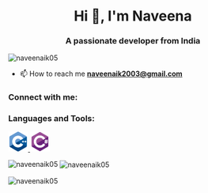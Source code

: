 <h1 align="center">Hi 👋, I'm Naveena</h1>
<h3 align="center">A passionate developer from India</h3>

<p align="left"> <img src="https://komarev.com/ghpvc/?username=naveenaik05&label=Profile%20views&color=0e75b6&style=flat" alt="naveenaik05" /> </p>

- 📫 How to reach me **naveenaik2003@gmail.com**

<h3 align="left">Connect with me:</h3>
<p align="left">
</p>

<h3 align="left">Languages and Tools:</h3>
<p align="left"> <a href="https://www.w3schools.com/cpp/" target="_blank" rel="noreferrer"> <img src="https://raw.githubusercontent.com/devicons/devicon/master/icons/cplusplus/cplusplus-original.svg" alt="cplusplus" width="40" height="40"/> </a> <a href="https://www.w3schools.com/cs/" target="_blank" rel="noreferrer"> <img src="https://raw.githubusercontent.com/devicons/devicon/master/icons/csharp/csharp-original.svg" alt="csharp" width="40" height="40"/> </a> </p>

<p><img align="left" src="https://github-readme-stats.vercel.app/api/top-langs?username=naveenaik05&show_icons=true&locale=en&layout=compact" alt="naveenaik05" /></p>

<p>&nbsp;<img align="center" src="https://github-readme-stats.vercel.app/api?username=naveenaik05&show_icons=true&locale=en" alt="naveenaik05" /></p>

<p><img align="center" src="https://github-readme-streak-stats.herokuapp.com/?user=naveenaik05&" alt="naveenaik05" /></p>
